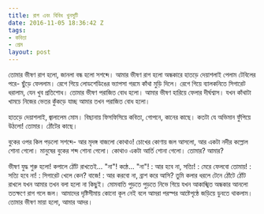 ```yaml
---
title: রাগ এবং বিবিধ খুনসুটি
date: 2016-11-05 18:36:42 Z
tags:
- কবিতা
- প্রেম
layout: post
---
```


তোমার ভীষণ রাগ হলো, জানলা বন্ধ হলো সশব্দে।
আমার ভীষণ রাগ হলো
অন্ধকারে হাতড়ে দেয়াশলাই পেলাম টেবিলের পরে-
ছুঁড়ে ফেললাম।
রেগে গিয়ে লোডশেডিঙের ভ্যাপসা গরমে
কাঁথা মুড়ি দিলে।
রেগে গিয়ে ব্যালকনিতে সিগারেট ধরালাম, যেন খুব প্রতিশোধ।
তোমার ভীষণ পরাজিত বোধ হলো।
আমার ভীষণ হারিয়ে ফেলার দীর্ঘশ্বাস।
যখন কাঁথাটা খামচে নিজের ভেতর কুঁকড়ে যাচ্ছ
আমার তখন পরাজিত বোধ হলো।

হাতড়ে দেয়াশলাই, জ্বালালেম মোম।
বিছানায় ফিসফিসিয়ে কবিতা,
গোপনে, কানের কাছে।
কতটা যে অভিমান ফুঁপিয়ে উঠলো!
তোমার। ঠোঁটের কাছে।

বুকের ওপর কিল পড়লো সশব্দে-
আর মৃদঙ্গ বাজলো কোথাও!
চোখের কোণায় জল আসলো,
আর একটা নদীর কল্লোল শোনা গেলো।
মানুষের বুকের শব্দ শোনা গেলো।
কোথাও একটা আর্তি শোনা গেলো।
তোমার? আমার?

ভীষণ যুদ্ধ শুরু হলো!
কপালে ঠোঁট রাখতেই... "না"!
কন্ঠে... "না"!
\: আর হবে না, সত্যি!
\: মেরে ফেলবো তোমায়!
\: সত্যি হবে না!
\: সিগারেট খেলে কেন? বাজে!
\: আর করবো না, ব্রাশ করে আসি?
তুমি কলার ধরলে টেনে
ঠোঁটে ঠোঁট রাখলে যখন
আমার তখন বলা হলো না কিছুই।
মোমবাতি পুড়তে পুড়তে নিভে গিয়ে
যখন আকাঙ্খিত অন্ধকার আনলো
ততক্ষণে রাগ গলে জল।
আমাদের দৃষ্টিসীমায় কোনো কূল নেই বলে
আমরা পরস্পর আষ্টেপৃষ্ঠে জড়িয়ে ডুবতে থাকলাম।
তোমার ভীষণ মায়া হলো,
আমার আদর।